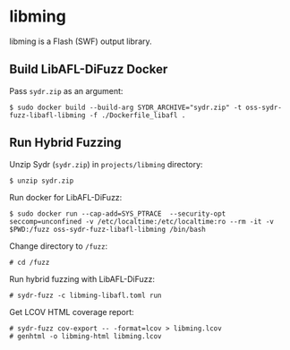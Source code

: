# libming

libming is a Flash (SWF) output library.

## Build LibAFL-DiFuzz Docker

Pass `sydr.zip` as an argument:

    $ sudo docker build --build-arg SYDR_ARCHIVE="sydr.zip" -t oss-sydr-fuzz-libafl-libming -f ./Dockerfile_libafl .

## Run Hybrid Fuzzing

Unzip Sydr (`sydr.zip`) in `projects/libming` directory:

    $ unzip sydr.zip

Run docker for LibAFL-DiFuzz:

    $ sudo docker run --cap-add=SYS_PTRACE  --security-opt seccomp=unconfined -v /etc/localtime:/etc/localtime:ro --rm -it -v $PWD:/fuzz oss-sydr-fuzz-libafl-libming /bin/bash

Change directory to `/fuzz`:

    # cd /fuzz

Run hybrid fuzzing with LibAFL-DiFuzz:

    # sydr-fuzz -c libming-libafl.toml run

Get LCOV HTML coverage report:

    # sydr-fuzz cov-export -- -format=lcov > libming.lcov
    # genhtml -o libming-html libming.lcov
